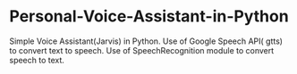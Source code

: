 # Personal-Voice-Assistant-in-Python
Simple Voice Assistant(Jarvis) in Python. Use of Google Speech API( gtts) to convert text to speech. Use of SpeechRecognition module to convert speech to text.
